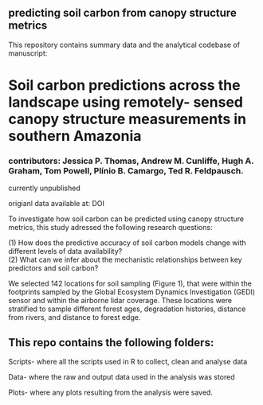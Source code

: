 ## predicting soil carbon from canopy structure metrics
This repository contains summary data and the analytical codebase of manuscript: 
# Soil carbon predictions across the landscape using remotely- sensed canopy structure measurements in southern Amazonia 

### contributors: Jessica P. Thomas, Andrew M. Cunliffe, Hugh A. Graham, Tom Powell, Plínio B. Camargo, Ted R. Feldpausch.

currently unpublished

origianl data available at: DOI

To investigate how soil carbon can be predicted using canopy structure metrics, this study adressed the following research questions:

(1) How does the predictive accuracy of  soil carbon models change with different levels of data availability?  
(2) What can we infer about the mechanistic relationships between key predictors and soil carbon?

We selected 142 locations for soil sampling (Figure 1), that were within the footprints sampled by the Global Ecosystem Dynamics Investigation (GEDI) sensor and within the airborne lidar coverage. These locations were stratified to sample different forest ages, degradation histories, distance from rivers, and distance to forest edge.

## This repo contains the following folders: 
Scripts- where all the scripts used in R to collect, clean and analyse data

Data- where the raw and output data used in the analysis was stored

Plots- where any plots resulting from the analysis were saved. 
